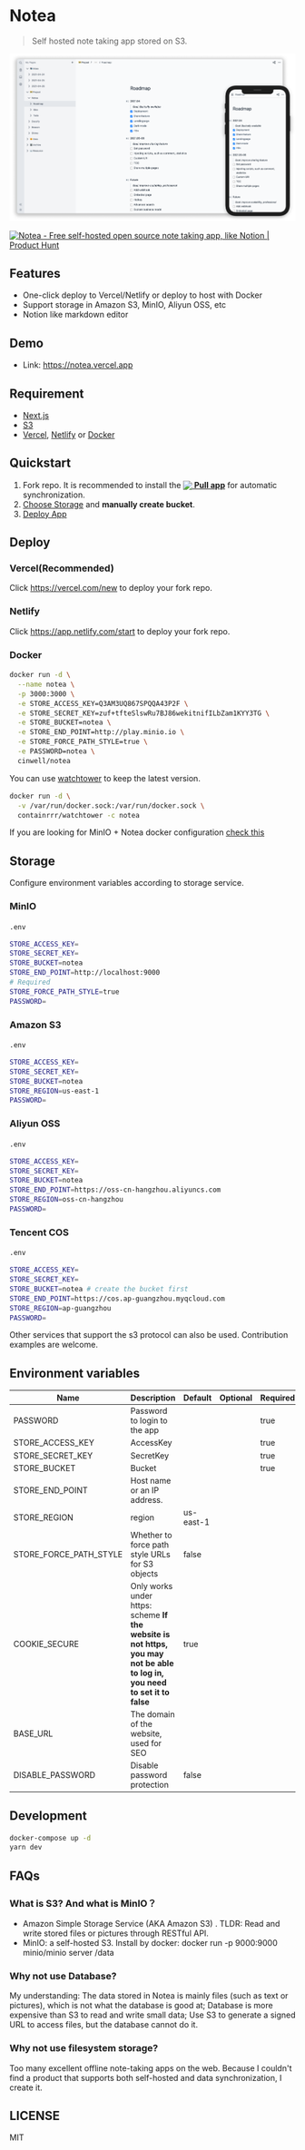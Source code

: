 # Notea

> Self hosted note taking app stored on S3.

![screenshot](./assets/screen.png)

<a href="https://www.producthunt.com/posts/notea?utm_source=badge-featured&utm_medium=badge&utm_souce=badge-notea" target="_blank"><img src="https://api.producthunt.com/widgets/embed-image/v1/featured.svg?post_id=294121&theme=light" alt="Notea - Free self-hosted open source note taking app, like Notion | Product Hunt" style="width: 250px; height: 54px;" width="250" height="54" /></a>

## Features

- One-click deploy to Vercel/Netlify or deploy to host with Docker
- Support storage in Amazon S3, MinIO, Aliyun OSS, etc
- Notion like markdown editor

## Demo

- Link: https://notea.vercel.app

## Requirement

- [Next.js](https://nextjs.org/)
- [S3](https://docs.aws.amazon.com/AmazonS3/latest/userguide/Welcome.html)
- [Vercel](https://vercel.com/), [Netlify](https://www.netlify.com/) or [Docker](https://www.docker.com/)

## Quickstart

1. Fork repo. It is recommended to install the **[<img src="https://prod.download/pull-18h-svg" valign="bottom"/> Pull app](https://github.com/apps/pull)** for automatic synchronization.
1. [Choose Storage](#storage) and **manually create bucket**.
1. [Deploy App](#deploy)

## Deploy

### Vercel(Recommended)

Click https://vercel.com/new to deploy your fork repo.

### Netlify

Click https://app.netlify.com/start to deploy your fork repo.

### Docker

```bash
docker run -d \
  --name notea \
  -p 3000:3000 \
  -e STORE_ACCESS_KEY=Q3AM3UQ867SPQQA43P2F \
  -e STORE_SECRET_KEY=zuf+tfteSlswRu7BJ86wekitnifILbZam1KYY3TG \
  -e STORE_BUCKET=notea \
  -e STORE_END_POINT=http://play.minio.io \
  -e STORE_FORCE_PATH_STYLE=true \
  -e PASSWORD=notea \
  cinwell/notea
```

You can use [watchtower](https://containrrr.dev/watchtower/) to keep the latest version.

```bash
docker run -d \
  -v /var/run/docker.sock:/var/run/docker.sock \
  containrrr/watchtower -c notea
```

If you are looking for MinIO + Notea docker configuration [check this](https://www.reddit.com/r/selfhosted/comments/n0jacf/notea_selfhosted_notetaking_app_stored_on_s3_aka/gw89iyo?utm_source=share&utm_medium=web2x&context=3)

## Storage

Configure environment variables according to storage service.

### MinIO

`.env`

```sh
STORE_ACCESS_KEY=
STORE_SECRET_KEY=
STORE_BUCKET=notea
STORE_END_POINT=http://localhost:9000
# Required
STORE_FORCE_PATH_STYLE=true
PASSWORD=
```

### Amazon S3

`.env`

```sh
STORE_ACCESS_KEY=
STORE_SECRET_KEY=
STORE_BUCKET=notea
STORE_REGION=us-east-1
PASSWORD=
```

### Aliyun OSS

`.env`

```sh
STORE_ACCESS_KEY=
STORE_SECRET_KEY=
STORE_BUCKET=notea
STORE_END_POINT=https://oss-cn-hangzhou.aliyuncs.com
STORE_REGION=oss-cn-hangzhou
PASSWORD=
```

### Tencent COS

`.env`

```sh
STORE_ACCESS_KEY=
STORE_SECRET_KEY=
STORE_BUCKET=notea # create the bucket first
STORE_END_POINT=https://cos.ap-guangzhou.myqcloud.com
STORE_REGION=ap-guangzhou
PASSWORD=
```

Other services that support the s3 protocol can also be used.
Contribution examples are welcome.

## Environment variables

| Name                   | Description                                                                                                                | Default   | Optional | Required |
| ---------------------- | -------------------------------------------------------------------------------------------------------------------------- | --------- | -------- | -------- |
| PASSWORD               | Password to login to the app                                                                                               |           |          | true     |
| STORE_ACCESS_KEY       | AccessKey                                                                                                                  |           |          | true     |
| STORE_SECRET_KEY       | SecretKey                                                                                                                  |           |          | true     |
| STORE_BUCKET           | Bucket                                                                                                                     |           |          | true     |
| STORE_END_POINT        | Host name or an IP address.                                                                                                |           |          |          |
| STORE_REGION           | region                                                                                                                     | us-east-1 |          |          |
| STORE_FORCE_PATH_STYLE | Whether to force path style URLs for S3 objects                                                                            | false     |          |          |
| COOKIE_SECURE          | Only works under https: scheme **If the website is not https, you may not be able to log in, you need to set it to false** | true      |          |          |
| BASE_URL               | The domain of the website, used for SEO                                                                                    |           |          |          |
| DISABLE_PASSWORD       | Disable password protection                                                                                                | false     |          |          |

## Development

```sh
docker-compose up -d
yarn dev
```

## FAQs

### What is S3? And what is MinIO？

- Amazon Simple Storage Service (AKA Amazon S3) . TLDR: Read and write stored files or pictures through RESTful API.
- MinIO: a self-hosted S3. Install by docker: docker run -p 9000:9000 minio/minio server /data

### Why not use Database?

My understanding: The data stored in Notea is mainly files (such as text or pictures), which is not what the database is good at; Database is more expensive than S3 to read and write small data; Use S3 to generate a signed URL to access files, but the database cannot do it.

### Why not use filesystem storage?

Too many excellent offline note-taking apps on the web. Because I couldn't find a product that supports both self-hosted and data synchronization, I create it.

## LICENSE

MIT
